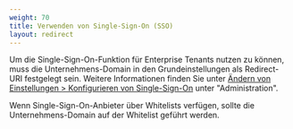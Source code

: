 ```yaml
---
weight: 70
title: Verwenden von Single-Sign-On (SSO)
layout: redirect
---
```



Um die Single-Sign-On-Funktion für Enterprise Tenants nutzen zu können, muss die Unternehmens-Domain in den Grundeinstellungen als Redirect-URI festgelegt sein.
Weitere Informationen finden Sie unter [Ändern von Einstellungen > Konfigurieren von Single-Sign-On](/benutzerhandbuch/administration#single-sign-on) unter "Administration".

Wenn Single-Sign-On-Anbieter über Whitelists verfügen, sollte die Unternehmens-Domain auf der Whitelist geführt werden.